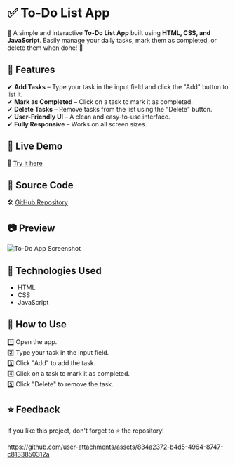 # ✅ To-Do List App  

🚀 A simple and interactive **To-Do List App** built using **HTML, CSS, and JavaScript**. Easily manage your daily tasks, mark them as completed, or delete them when done! 📝  

## 🌟 Features  
✔ **Add Tasks** – Type your task in the input field and click the "Add" button to list it.  
✔ **Mark as Completed** – Click on a task to mark it as completed.  
✔ **Delete Tasks** – Remove tasks from the list using the "Delete" button.  
✔ **User-Friendly UI** – A clean and easy-to-use interface.  
✔ **Fully Responsive** – Works on all screen sizes.  

## 🔗 Live Demo  
🎯 [Try it here](https://praveenkr398.github.io/TodoListApp/)  

## 📂 Source Code  
🛠 [GitHub Repository](https://github.com/Praveenkr398/TodoListApp)  

## 📷 Preview  
![To-Do App Screenshot](https://github.com/user-attachments/assets/834a2372-b4d5-4964-8747-c8133850312a)

## 🚀 Technologies Used  
- HTML  
- CSS  
- JavaScript  

## 📌 How to Use  
1️⃣ Open the app.  
2️⃣ Type your task in the input field.  
3️⃣ Click "Add" to add the task.  
4️⃣ Click on a task to mark it as completed.  
5️⃣ Click "Delete" to remove the task.  

## ⭐ Feedback  
If you like this project, don't forget to ⭐ the repository!  

https://github.com/user-attachments/assets/834a2372-b4d5-4964-8747-c8133850312a

